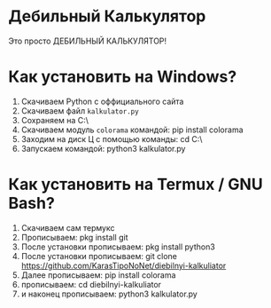 # Дебильный Калькулятор
Это просто ДЕБИЛЬНЫЙ КАЛЬКУЛЯТОР!


#  Как установить на Windows?

1. Скачиваем Python с оффициального сайта
2. Скачиваем файл `kalkulator.py`
3. Сохраняем на C:\
4. Скачиваем модуль  `colorama` командой:
pip install colorama
5. Заходим на диск Ц с помощью команды: cd C:\
6. Запускаем командой: python3 kalkulator.py

#  Как установить на Termux / GNU Bash?

1. Скачиваем сам термукс 
2. Прописываем: pkg install git
3. После установки прописываем: pkg install python3
4. После установки прописываем: git clone https://github.com/KarasTipoNoNet/diebilnyi-kalkuliator
5. Далее прописываем: pip install colorama
6. прописываем: cd diebilnyi-kalkuliator
7. и наконец прописываем: python3 kalkulator.py
